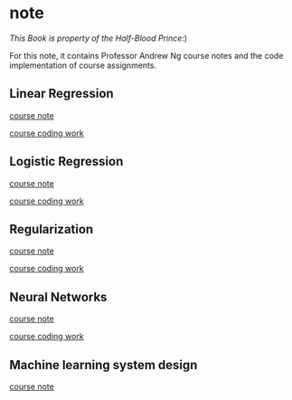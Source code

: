 # note

*This Book is property of the Half-Blood Prince*:)

For this note, it contains Professor Andrew Ng course notes and the code implementation of course assignments.

## Linear Regression

 [course note](./吴恩达机器学习笔记/markdown/Linear_regression.md)

[course coding work](./吴恩达机器学习笔记/code/linear_regression/)

## Logistic Regression

[course note](./吴恩达机器学习笔记/markdown/Logistic_regression.md)

[course coding work](./吴恩达机器学习笔记/code/logistic_regression/)

## Regularization

[course note](./吴恩达机器学习笔记/markdown/Regularization.md)

[course coding work](./吴恩达机器学习笔记/code/regularization/)

## Neural Networks

[course note](./吴恩达机器学习笔记/markdown/Neural_Networks.md)

[course coding work](./吴恩达机器学习笔记/code/neural_network/)

## Machine learning system design

[course note](./吴恩达机器学习笔记/markdown/Machine_learning_system_design.md)



